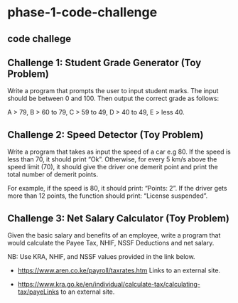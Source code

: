 # phase-1-code-challenge

## code challege

## Challenge 1: Student Grade Generator (Toy Problem)
Write a program that prompts the user to input student marks. The input should be between 0 and 100. Then output the correct grade as follows: 

 A > 79, B > 60 to 79, C > 59 to 49, D > 40 to 49, E > less 40.

 

## Challenge 2: Speed Detector (Toy Problem)
Write a program that takes as input the speed of a car e.g 80. If the speed is less than 70, it should print “Ok”. Otherwise, for every 5 km/s above the speed limit (70), it should give the driver one demerit point and print the total number of demerit points.

For example, if the speed is 80, it should print: “Points: 2”. If the driver gets more than 12 points, the function should print: “License suspended”.

 

## Challenge 3: Net Salary Calculator (Toy Problem)
Given the basic salary and benefits of an employee, write a program that would calculate the Payee Tax, NHIF, NSSF Deductions and net salary.

NB: Use KRA, NHIF, and NSSF values provided in the link below.

- https://www.aren.co.ke/payroll/taxrates.htm Links to an external site.  

- https://www.kra.go.ke/en/individual/calculate-tax/calculating-tax/payeLinks to an external site.



